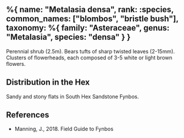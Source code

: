%{
    name: "Metalasia densa",
    rank: :species,
    common_names: ["blombos", "bristle bush"],
    taxonomy: %{
        family: "Asteraceae",
        genus: "Metalasia",
        species: "densa"
    }
}
---

Perennial shrub (2.5m). Bears tufts of sharp twisted leaves (2-15mm). Clusters of flowerheads, each composed of 3-5 white or light brown flowers.

<!-- read more -->

## Distribution in the Hex

Sandy and stony flats in South Hex Sandstone Fynbos.

## References

* Manning, J., 2018. Field Guide to Fynbos